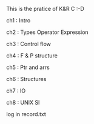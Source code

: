 This is the pratice of K&R C :-D

ch1 : Intro

ch2 : Types Operator Expression 

ch3 : Control flow

ch4 : F & P structure


ch5 : Ptr and arrs

ch6 : Structures

ch7 : IO

ch8 : UNIX SI


log in record.txt
